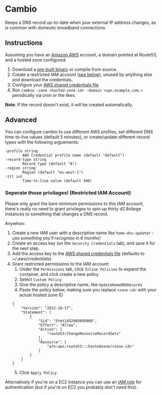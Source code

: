 # Cambio

Keeps a DNS record up-to-date when your external IP address changes, as is common with domestic broadband connections.

## Instructions
Assuming you have an [Amazon AWS](https://aws.amazon.com/) account, a domain pointed at Route53, and a hosted zone configured:

1. Download a [pre-built binary](https://github.com/domodwyer/cambio/releases) or compile from source.
2. Create a restricted IAM account ([see below](https://github.com/domodwyer/cambio#seperate-those-privilages-restricted-iam-account)), unused by anything else and download the credentials.
3. Configure your [AWS shared credentials file](https://docs.aws.amazon.com/cli/latest/topic/config-vars.html#the-shared-credentials-file)
4. Run `cambio -zone <hosted-zone-id> -domain <vpn.example.com.>` perodically via cron or the likes.

__Note__: If the record doesn't exist, it will be created automatically.

## Advanced
You can configure cambio to use different AWS profiles, set different DNS time-to-live values (default 5 minutes), or create/update different record types with the following arguements:
```
-profile string
    	AWS Credential profile name (default "default")
-record-type string
    	Record type (default "A")
-region string
    	Region (default "eu-west-1")
-ttl int
    	Time-to-live value (default 300)
```

### Seperate those privilages! (Restricted IAM Account)
Please only grant the bare minimum permissions to this IAM account, there's really no need to grant privileges to spin up thirty d2.8xlarge instances to something that changes a DNS record.

Anywhoo:

1. Create a new IAM user with a descriptive name like `home-dns-updater` - _use something you'll recognise in 6 months!_
2. Create an access key (on the `Security Credentials` tab), and save it for the next step.
3. Add the access key to the [AWS shared credentials file](https://docs.aws.amazon.com/cli/latest/topic/config-vars.html#the-shared-credentials-file) (defaults to _~/.aws/credentials_)
4. Grant restricted permissions to the IAM account:
	1. Under the `Permissions` tab, click `Inline Policies` to expand the container, and click create a new policy
	2. Select `Custom Policy`
	3. Give the policy a descriptive name, like `UpdateHomeDNSRecords`
	4. Paste the policy below, making sure you replace `<zone-id>` with your actual hosted zone ID
	```
	{
	    "Version": "2012-10-17",
	    "Statement": [
	        {
	            "Sid": "Stmt1452005095000",
	            "Effect": "Allow",
	            "Action": [
	                "route53:ChangeResourceRecordSets"
	            ],
	            "Resource": [
	                "arn:aws:route53:::hostedzone/<zone-id>"
	            ]
	        }
	    ]
	}
	```
	5. Click `Apply Policy`


Alternatively if you're on a EC2 instance you can use an [IAM role](https://docs.aws.amazon.com/AWSEC2/latest/UserGuide/iam-roles-for-amazon-ec2.html) for authentication (but if you're on EC2 you probably don't need this).
